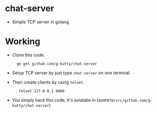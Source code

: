 # chat-server

- Simple TCP server in golang

# Working

- Clone this code.

  ```golang
    go get github.com/g-kutty/chat-server
  ```
  
- Setup TCP server by just type `chat-server` on one terminal.

- Then create clients by using `telnet`.

  ```golang
     telnet 127.0.0.1 8080
  ```
- You simply hack this code, It's avialabe in (`$GOPATH/src/github.com/g-kutty/chat-server`)  
